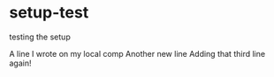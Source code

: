 # setup-test
testing the setup

A line I wrote on my local comp
Another new line
Adding that third line again!